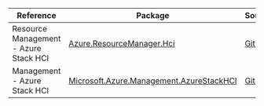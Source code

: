 | Reference | Package | Source |
|---|---|---|
|Resource Management - Azure Stack HCI|[Azure.ResourceManager.Hci](https://www.nuget.org/packages/Azure.ResourceManager.Hci)|[Github](https://github.com/Azure/azure-sdk-for-net/blob/main/sdk/azurestackhci/Azure.ResourceManager.Hci)|
|Management - Azure Stack HCI|[Microsoft.Azure.Management.AzureStackHCI](https://www.nuget.org/packages/Microsoft.Azure.Management.AzureStackHCI)|[Github](https://github.com/Azure/azure-sdk-for-net)|

